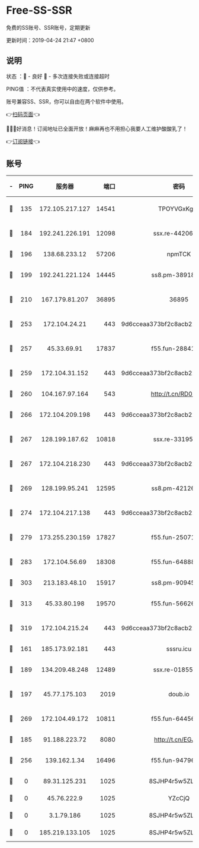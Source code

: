 # Free-SS-SSR

免费的SS账号、SSR账号，定期更新

更新时间：2019-04-24 21:47 +0800

## 说明

状态     ：🙂 - 良好 🙁 - 多次连接失败或连接超时

PING值   ：不代表真实使用中的速度，仅供参考。

账号兼容SS、SSR，你可以自由在两个软件中使用。

👉[扫码页面](https://liesauer.github.io/Free-SS-SSR/)👈

🎉🎉🎉好消息！订阅地址已全面开放！麻麻再也不用担心我要人工维护酸酸乳了！

👉[订阅链接](https://www.liesauer.net/yogurt/subscribe?ACCESS_TOKEN=DAYxR3mMaZAsaqUb)👈

## 账号

|-|PING|服务器|端口|密码|加密方式|区域|
|:----:|:----:|:-----:|-----:|:----:|:----:|:----:|
|🙂|135|172.105.217.127|14541|TPOYVGxKglpi|aes-256-cfb|JP|
|🙂|184|192.241.226.191|12098|ssx.re-44206832|aes-256-cfb|US|
|🙂|196|138.68.233.12|57206|npmTCK|rc4-md5|US|
|🙂|199|192.241.221.124|14445|ss8.pm-38918413|aes-256-cfb|US|
|🙂|210|167.179.81.207|36895|36895|aes-256-cfb|JP|
|🙂|253|172.104.24.21|443|9d6cceaa373bf2c8acb22e60b6a58be6|aes-256-cfb|US|
|🙂|257|45.33.69.91|17837|f55.fun-28841956|aes-256-cfb|US|
|🙂|259|172.104.31.152|443|9d6cceaa373bf2c8acb22e60b6a58be6|aes-256-cfb|US|
|🙂|260|104.167.97.164|543|http://t.cn/RD0D7sx|rc4-md5|CA|
|🙂|266|172.104.209.198|443|9d6cceaa373bf2c8acb22e60b6a58be6|aes-256-cfb|US|
|🙂|267|128.199.187.62|10818|ssx.re-33195748|aes-256-cfb|SG|
|🙂|267|172.104.218.230|443|9d6cceaa373bf2c8acb22e60b6a58be6|aes-256-cfb|US|
|🙂|269|128.199.95.241|12595|ss8.pm-42126640|aes-256-cfb|SG|
|🙂|274|172.104.217.138|443|9d6cceaa373bf2c8acb22e60b6a58be6|aes-256-cfb|US|
|🙂|279|173.255.230.159|17827|f55.fun-25071722|aes-256-cfb|US|
|🙂|283|172.104.56.69|18308|f55.fun-64888245|aes-256-cfb|SG|
|🙂|303|213.183.48.10|15917|ss8.pm-90945593|rc4-md5|RU|
|🙂|313|45.33.80.198|19570|f55.fun-56626580|aes-256-cfb|US|
|🙂|319|172.104.215.24|443|9d6cceaa373bf2c8acb22e60b6a58be6|aes-256-cfb|US|
|🙂|161|185.173.92.181|443|sssru.icu|rc4-md5|RU|
|🙂|189|134.209.48.248|12489|ssx.re-01855280|aes-256-cfb|US|
|🙂|197|45.77.175.103|2019|doub.io|aes-128-ctr|SG|
|🙂|269|172.104.49.172|10811|f55.fun-64456535|aes-256-cfb|SG|
|🙁|185|91.188.223.72|8080|http://t.cn/EGJIyrl|rc4-md5|RU|
|🙁|256|139.162.1.34|16496|f55.fun-94796215|aes-256-cfb|SG|
|🙁|0|89.31.125.231|1025|8SJHP4r5w5ZLCxpB|rc4-md5|JP|
|🙁|0|45.76.222.9|1025|YZcCjQ|rc4-md5|JP|
|🙁|0|3.1.79.186|1025|8SJHP4r5w5ZLCxpB|rc4-md5|SG|
|🙁|0|185.219.133.105|1025|8SJHP4r5w5ZLCxpB|rc4-md5|TR|
